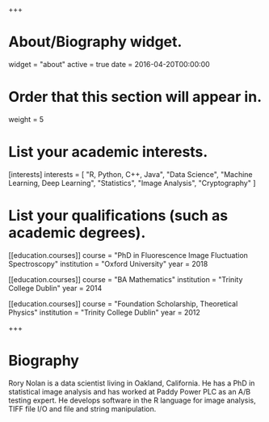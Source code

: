 +++
# About/Biography widget.
widget = "about"
active = true
date = 2016-04-20T00:00:00

# Order that this section will appear in.
weight = 5

# List your academic interests.
[interests]
  interests = [
    "R, Python, C++, Java",
    "Data Science",
    "Machine Learning, Deep Learning",
    "Statistics",
    "Image Analysis",
    "Cryptography"
  ]

# List your qualifications (such as academic degrees).
[[education.courses]]
  course = "PhD in Fluorescence Image Fluctuation Spectroscopy"
  institution = "Oxford University"
  year = 2018

[[education.courses]]
  course = "BA Mathematics"
  institution = "Trinity College Dublin"
  year = 2014
  
[[education.courses]]
  course = "Foundation Scholarship, Theoretical Physics"
  institution = "Trinity College Dublin"
  year = 2012
 
+++

# Biography

Rory Nolan is a data scientist living in Oakland, California. He has a PhD in statistical image analysis and has worked at Paddy Power PLC as an A/B testing expert. He develops software in the R language for image analysis, TIFF file I/O and file and string manipulation. 
